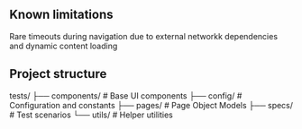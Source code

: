 ## Known limitations

Rare timeouts during navigation due to external networkk dependencies and dynamic content loading

## Project structure

tests/
├── components/ # Base UI components
├── config/ # Configuration and constants
├── pages/ # Page Object Models
├── specs/ # Test scenarios
└── utils/ # Helper utilities
